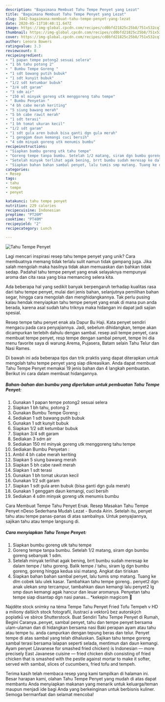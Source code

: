 ```yaml
---
description: "Bagaimana Membuat Tahu Tempe Penyet yang Lezat"
title: "Bagaimana Membuat Tahu Tempe Penyet yang Lezat"
slug: 3442-bagaimana-membuat-tahu-tempe-penyet-yang-lezat
date: 2020-05-11T10:40:11.647Z
image: https://img-global.cpcdn.com/recipes/cd0bfd21825c25b8/751x532cq70/tahu-tempe-penyet-foto-resep-utama.jpg
thumbnail: https://img-global.cpcdn.com/recipes/cd0bfd21825c25b8/751x532cq70/tahu-tempe-penyet-foto-resep-utama.jpg
cover: https://img-global.cpcdn.com/recipes/cd0bfd21825c25b8/751x532cq70/tahu-tempe-penyet-foto-resep-utama.jpg
author: Lenora Bowers
ratingvalue: 3.3
reviewcount: 8
recipeingredient:
- "1 papan tempe potong2 sesuai selera"
- "1 bh tahu potong 2"
- " Bumbu Tempe Goreng "
- "1 sdt bawang putih bubuk"
- "1 sdt kunyit bubuk"
- "1/2 sdt ketumbar bubuk"
- "3/4 sdt garam"
- "3 sdm air"
- "150 ml minyak goreng utk menggoreng tahu tempe"
- " Bumbu Penyetan "
- "4 bh cabe merah keriting"
- "5 siung bawang merah"
- "5 bh cabe rawit merah"
- "1 sdt terasi"
- "1 bh tomat ukuran kecil"
- "1/2 sdt garam"
- "1 sdt gula aren bubuk bisa ganti dgn gula merah"
- "1 genggam daun kemangi cuci bersih"
- "4 sdm minyak goreng utk menumis bumbu"
recipeinstructions:
- "Siapkan bumbu goreng utk tahu tempe"
- "Goreng tempe tanpa bumbu. Setelah 1/2 matang, siram dgn bumbu goreng sebanyak 1 sdm."
- "Setelah minyak terlihat agak bening, brrt bumbu sudah meresap ke dalam tempe / tahu goreng. Balik tempe / tahu, siram lg dgn bumbu goreng, goreng hingga kedua sisi matang. Angkat dan tiriskan"
- "Siapkan bahan bahan sambal penyet, lalu tumis smp matang. Tuang ke dlm cobek lalu ulek kasar. Tambahkan tahu tempe goreng.. penyet2 dgn anak ulekan smp tercampur, tambahkan daun kemangi lalu penyet2 lg smp daun kemangi agak hancur dan leuar aromanya. Penyetan tahu tempe siap disantap dgn nasi panas... *kekepin magicom 🤣"
categories:
- Resep
tags:
- tahu
- tempe
- penyet

katakunci: tahu tempe penyet 
nutrition: 229 calories
recipecuisine: Indonesian
preptime: "PT26M"
cooktime: "PT40M"
recipeyield: "2"
recipecategory: Lunch

---
```



![Tahu Tempe Penyet](https://img-global.cpcdn.com/recipes/cd0bfd21825c25b8/751x532cq70/tahu-tempe-penyet-foto-resep-utama.jpg)

Lagi mencari inspirasi resep tahu tempe penyet yang unik? Cara membuatnya memang tidak terlalu sulit namun tidak gampang juga. Jika salah mengolah maka hasilnya tidak akan memuaskan dan bahkan tidak sedap. Padahal tahu tempe penyet yang enak selayaknya mempunyai aroma dan cita rasa yang bisa memancing selera kita.

Ada beberapa hal yang sedikit banyak berpengaruh terhadap kualitas rasa dari tahu tempe penyet, mulai dari jenis bahan, selanjutnya pemilihan bahan segar, hingga cara mengolah dan menghidangkannya. Tak perlu pusing kalau hendak menyiapkan tahu tempe penyet yang enak di mana pun anda berada, karena asal sudah tahu triknya maka hidangan ini dapat jadi sajian spesial.

Resep tempe tahu penyet enak ala Dapur Bu Haji. Kata penyet sendiri mengacu pada cara penyajiannya. Jadi, sebelum dihidangkan, tempe akan dicampurkan terlebih dahulu dengan sambal. resep asli tempe penyet, cara membuat tempe penyet, resp tempe dengan sambal penyet, tempe Ini dia menu favorite saya di warung Arema, Pujasera, Batam selain Tahu Telur dan Nasi Rames.


Di bawah ini ada beberapa tips dan trik praktis yang dapat diterapkan untuk mengolah tahu tempe penyet yang siap dikreasikan. Anda dapat membuat Tahu Tempe Penyet memakai 19 jenis bahan dan 4 langkah pembuatan. Berikut ini cara dalam membuat hidangannya.

<!--inarticleads1-->

##### Bahan-bahan dan bumbu yang diperlukan untuk pembuatan Tahu Tempe Penyet:

1. Gunakan 1 papan tempe potong2 sesuai selera
1. Siapkan 1 bh tahu, potong 2
1. Gunakan  Bumbu Tempe Goreng :
1. Sediakan 1 sdt bawang putih bubuk
1. Gunakan 1 sdt kunyit bubuk
1. Siapkan 1/2 sdt ketumbar bubuk
1. Siapkan 3/4 sdt garam
1. Sediakan 3 sdm air
1. Sediakan 150 ml minyak goreng utk menggoreng tahu tempe
1. Sediakan  Bumbu Penyetan :
1. Ambil 4 bh cabe merah keriting
1. Siapkan 5 siung bawang merah
1. Siapkan 5 bh cabe rawit merah
1. Siapkan 1 sdt terasi
1. Gunakan 1 bh tomat ukuran kecil
1. Gunakan 1/2 sdt garam
1. Siapkan 1 sdt gula aren bubuk (bisa ganti dgn gula merah)
1. Gunakan 1 genggam daun kemangi, cuci bersih
1. Sediakan 4 sdm minyak goreng utk menumis bumbu


Cara Membuat Tempe Tahu Penyet Enak. Resep Masakan Tahu Tempe Penyet nDeso Sederhana Mudah Lezat - Bunda Airin. Setelah itu, penyet tahu atau tempe panas-panas di atas sambalnya. Untuk penyajiannya, sajikan tahu atau tempe langsung di. 

<!--inarticleads2-->

##### Cara menyiapkan Tahu Tempe Penyet:

1. Siapkan bumbu goreng utk tahu tempe
1. Goreng tempe tanpa bumbu. Setelah 1/2 matang, siram dgn bumbu goreng sebanyak 1 sdm.
1. Setelah minyak terlihat agak bening, brrt bumbu sudah meresap ke dalam tempe / tahu goreng. Balik tempe / tahu, siram lg dgn bumbu goreng, goreng hingga kedua sisi matang. Angkat dan tiriskan
1. Siapkan bahan bahan sambal penyet, lalu tumis smp matang. Tuang ke dlm cobek lalu ulek kasar. Tambahkan tahu tempe goreng.. penyet2 dgn anak ulekan smp tercampur, tambahkan daun kemangi lalu penyet2 lg smp daun kemangi agak hancur dan leuar aromanya. Penyetan tahu tempe siap disantap dgn nasi panas... *kekepin magicom 🤣


Najděte stock snímky na téma Tempe Tahu Penyet Fried Tofu Tempeh v HD a miliony dalších stock fotografií, ilustrací a vektorů bez autorských poplatků ve sbírce Shutterstock. Buat Sendiri Tahu Tempe Penyet di Rumah, Begini Caranya..penyet, sambal penyet, tahu dan tempe penyet bersama ulam-ulaman dan di hidangkan bersama nasi Baki perapan ayam atau tahu atau tempe tu. anda campurkan dengan tepung beras dan telur. Penyet tempe di atas sambal yang telah dihaluskan. Sajikan tahu tempe goreng sambal terasi bersama lalapan seperti selada, mentimun dan daun kemangi. Ayam penyet (Javanese for smashed fried chicken) is Indonesian — more precisely East Javanese cuisine — fried chicken dish consisting of fried chicken that is smashed with the pestle against mortar to make it softer, served with sambal, slices of cucumbers, fried tofu and tempeh. 

Terima kasih telah membaca resep yang kami tampilkan di halaman ini. Besar harapan kami, olahan Tahu Tempe Penyet yang mudah di atas dapat membantu Anda menyiapkan makanan yang menarik untuk keluarga/teman maupun menjadi ide bagi Anda yang berkeinginan untuk berbisnis kuliner. Semoga bermanfaat dan selamat mencoba!
